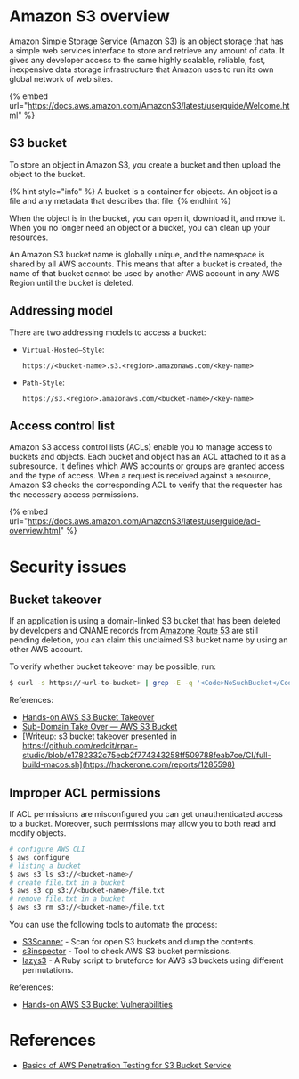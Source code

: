 # Amazon S3 overview

Amazon Simple Storage Service (Amazon S3) is an object storage that has a simple web services interface to store and retrieve any amount of data. It gives any developer access to the same highly scalable, reliable, fast, inexpensive data storage infrastructure that Amazon uses to run its own global network of web sites.

{% embed url="https://docs.aws.amazon.com/AmazonS3/latest/userguide/Welcome.html" %}

## S3 bucket

To store an object in Amazon S3, you create a bucket and then upload the object to the bucket.

{% hint style="info" %}
A bucket is a container for objects. An object is a file and any metadata that describes that file.
{% endhint %}

When the object is in the bucket, you can open it, download it, and move it. When you no longer need an object or a bucket, you can clean up your resources.

An Amazon S3 bucket name is globally unique, and the namespace is shared by all AWS accounts. This means that after a bucket is created, the name of that bucket cannot be used by another AWS account in any AWS Region until the bucket is deleted.

## Addressing model

There are two addressing models to access a bucket:
- `Virtual-Hosted–Style`:

    ```http
    https://<bucket-name>.s3.<region>.amazonaws.com/<key-name>
    ```

- `Path-Style`:

    ```http
    https://s3.<region>.amazonaws.com/<bucket-name>/<key-name>
    ```

## Access control list

Amazon S3 access control lists (ACLs) enable you to manage access to buckets and objects. Each bucket and object has an ACL attached to it as a subresource. It defines which AWS accounts or groups are granted access and the type of access. When a request is received against a resource, Amazon S3 checks the corresponding ACL to verify that the requester has the necessary access permissions.

{% embed url="https://docs.aws.amazon.com/AmazonS3/latest/userguide/acl-overview.html" %}

# Security issues

## Bucket takeover

If an application is using a domain-linked S3 bucket that has been deleted by developers and CNAME records from [Amazone Route 53](https://aws.amazon.com/route53/) are still pending deletion, you can claim this unclaimed S3 bucket name by using an other AWS account.

To verify whether bucket takeover may be possible, run:

```bash
$ curl -s https://<url-to-bucket> | grep -E -q '<Code>NoSuchBucket</Code>|<li>Code: NoSuchBucket</li>' && echo "Subdomain takeover may be possible" || echo "Subdomain takeover is not possible"
```

References:
- [Hands-on AWS S3 Bucket Takeover](https://blog.securelayer7.net/hands-on-aws-s3-bucket-account-takeover-vulnerability/)
- [Sub-Domain Take Over — AWS S3 Bucket](https://towardsaws.com/subdomain-takeover-aws-s3-bucket-4699815d1b62)
- [Writeup: s3 bucket takeover presented in https://github.com/reddit/rpan-studio/blob/e1782332c75ecb2f774343258ff509788feab7ce/CI/full-build-macos.sh](https://hackerone.com/reports/1285598)

## Improper ACL permissions

If ACL permissions are misconfigured you can get unauthenticated access to a bucket. Moreover, such permissions may allow you to both read and modify objects.

```bash
# configure AWS CLI
$ aws configure
# listing a bucket
$ aws s3 ls s3://<bucket-name>/
# create file.txt in a bucket
$ aws s3 cp s3://<bucket-name>/file.txt
# remove file.txt in a bucket
$ aws s3 rm s3://<bucket-name>/file.txt
```

You can use the following tools to automate the process:
- [S3Scanner](https://github.com/sa7mon/S3Scanner) - Scan for open S3 buckets and dump the contents.
- [s3inspector](https://github.com/clario-tech/s3-inspector) - Tool to check AWS S3 bucket permissions.
- [lazys3](https://github.com/nahamsec/lazys3) - A Ruby script to bruteforce for AWS s3 buckets using different permutations.

References:
- [Hands-on AWS S3 Bucket Vulnerabilities](https://blog.securelayer7.net/hands-on-aws-s3-bucket-vulnerabilities/)

# References

- [Basics of AWS Penetration Testing for S3 Bucket Service](https://blog.securelayer7.net/aws-penetration-testing-for-s3-bucket-service-basics-security/)
